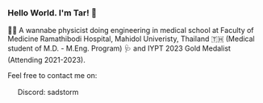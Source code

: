 ### Hello World. I'm Tar! 👋

🌱✨ A wannabe physicist doing engineering in medical school at Faculty of Medicine Ramathibodi Hospital, Mahidol Univeristy, Thailand 🇹🇭 (Medical student of M.D. - M.Eng. Program) 🩺 and IYPT 2023 Gold Medalist (Attending 2021-2023). 

Feel free to contact me on:
  
  <img src="https://uxwing.com/wp-content/themes/uxwing/download/brands-and-social-media/discord-square-color-icon.png" width="16px"> Discord: sadstorm

